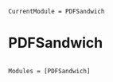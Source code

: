 ```@meta
CurrentModule = PDFSandwich
```

# PDFSandwich

```@index
```

```@autodocs
Modules = [PDFSandwich]
```
